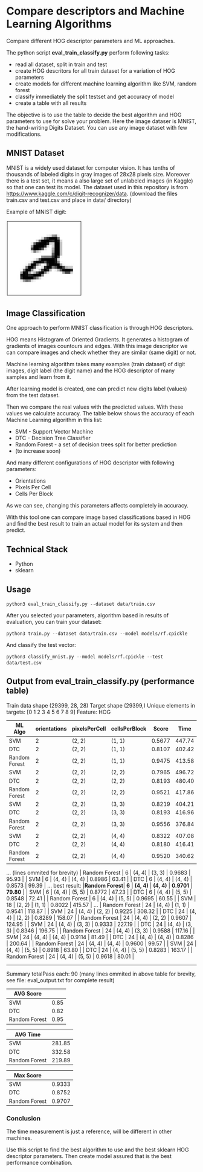 # Compare descriptors and Machine Learning Algorithms
Compare different HOG descriptor parameters and ML approaches.

The python script __eval_train_classify.py__ perform following tasks:
 * read all dataset, split in train and test 
 * create HOG descritors for all train dataset for a variation of HOG parameters
 * create models for different machine learning algorithm like SVM, random forest
 * classify immediately the split testset and get accuracy of model
 * create a table with all results

The objective is to use the table to decide the best algorithm and HOG parameters to use for solve your problem.
Here the image dataser is MNIST, the hand-writing Digits Dataset. You can use any image dataset with few modifications.

## MNIST Dataset
MNIST is a widely used dataset for computer vision. It has tenths of thousands of labeled digits in gray images of 28x28 pixels size.
Moreover there is a test set, it means a also large set of unlabeled images (in Kaggle) so that one can test its model.
The dataset used in this repository is from https://www.kaggle.com/c/digit-recognizer/data.
(download the files train.csv and test.csv and place in data/ directory)

Example of MNIST digit:

<img src="example/digit.jpg" width="200">

## Image Classification 
One approach to perform MNIST classification is through HOG descriptors.

HOG means Histogram of Oriented Gradients. It generates a histogram of gradients of images countours and edges.
With this image descriptor we can compare images and check whether they are similar (same digit)
or not.

Machine learning algorithm takes many examples (train dataset) of digit images, digit label (the 
digit name) and the HOG descriptor of many samples and learn from it.

After learning model is created, one can predict new digits label (values) from the test dataset.

Then we compare the real values with the predicted values. With these values we calculate accuracy.
The table below shows the accuracy of each Machine Learning algorithm in this list:

 * SVM - Support Vector Machine
 * DTC - Decision Tree Classifier
 * Random Forest - a set of decision trees split for better prediction
 * (to increase soon)

And many different configurations of HOG descriptor with following parameters:

 * Orientations
 * Pixels Per Cell
 * Cells Per Block

As we can see, changing this parameters affects completely in accuracy.

With this tool one can compare image based classifications based in HOG and find the best result to 
train an actual model for its system and then predict.

## Technical Stack
* Python
* sklearn

## Usage
```
python3 eval_train_classify.py --dataset data/train.csv
```

After you selected your parameters, algorithm based in results of evaluation, you can train your dataset:
```
python3 train.py --dataset data/train.csv --model models/rf.cpickle
```

And classify the test vector:
```
python3 classify_mnist.py --model models/rf.cpickle --test data/test.csv
```

## Output from eval_train_classify.py (performance table)

Train data shape (29399, 28, 28) Target shape (29399,)
Unique elements in targets:  [0 1 2 3 4 5 6 7 8 9]
Feature: HOG


|    ML Algo    | orientations  | pixelsPerCell | cellsPerBlock |     Score     |     Time      |
|---------------|---------------|---------------|---------------|---------------|---------------|
|      SVM      |       2       |    (2, 2)     |    (1, 1)     |    0.5677     |    447.74     |
|      DTC      |       2       |    (2, 2)     |    (1, 1)     |    0.8107     |    402.42     |
| Random Forest |       2       |    (2, 2)     |    (1, 1)     |    0.9475     |    413.58     |
|      SVM      |       2       |    (2, 2)     |    (2, 2)     |    0.7965     |    496.72     |
|      DTC      |       2       |    (2, 2)     |    (2, 2)     |    0.8193     |    480.40     |
| Random Forest |       2       |    (2, 2)     |    (2, 2)     |    0.9521     |    417.86     |
|      SVM      |       2       |    (2, 2)     |    (3, 3)     |    0.8219     |    404.21     |
|      DTC      |       2       |    (2, 2)     |    (3, 3)     |    0.8193     |    416.96     |
| Random Forest |       2       |    (2, 2)     |    (3, 3)     |    0.9556     |    376.84     |
|      SVM      |       2       |    (2, 2)     |    (4, 4)     |    0.8322     |    407.08     |
|      DTC      |       2       |    (2, 2)     |    (4, 4)     |    0.8180     |    416.41     |
| Random Forest |       2       |    (2, 2)     |    (4, 4)     |    0.9520     |    340.62     |
... (lines ommited for brevity)
| Random Forest |       6       |    (4, 4)     |    (3, 3)     |    0.9683     |     95.93     |
|      SVM      |       6       |    (4, 4)     |    (4, 4)     |    0.8986     |     63.41     |
|      DTC      |       6       |    (4, 4)     |    (4, 4)     |    0.8573     |     99.39     |
... best result:
|__Random Forest__|  __6__      |  __(4, 4)__   |  __(4, 4)__   |  __0.9701__   |   __79.80__   |
|      SVM      |       6       |    (4, 4)     |    (5, 5)     |    0.8772     |     47.23     |
|      DTC      |       6       |    (4, 4)     |    (5, 5)     |    0.8548     |     72.41     |
| Random Forest |       6       |    (4, 4)     |    (5, 5)     |    0.9695     |     60.55     |
|      SVM      |      18       |    (2, 2)     |    (1, 1)     |    0.8022     |    415.57     |
...
| Random Forest |      24       |    (4, 4)     |    (1, 1)     |    0.9541     |    118.87     |
|      SVM      |      24       |    (4, 4)     |    (2, 2)     |    0.9225     |    308.32     |
|      DTC      |      24       |    (4, 4)     |    (2, 2)     |    0.8289     |    158.07     |
| Random Forest |      24       |    (4, 4)     |    (2, 2)     |    0.9607     |    124.95     |
|      SVM      |      24       |    (4, 4)     |    (3, 3)     |    0.9333     |    227.19     |
|      DTC      |      24       |    (4, 4)     |    (3, 3)     |    0.8346     |    196.75     |
| Random Forest |      24       |    (4, 4)     |    (3, 3)     |    0.9588     |    117.16     |
|      SVM      |      24       |    (4, 4)     |    (4, 4)     |    0.9114     |     81.49     |
|      DTC      |      24       |    (4, 4)     |    (4, 4)     |    0.8286     |    200.64     |
| Random Forest |      24       |    (4, 4)     |    (4, 4)     |    0.9600     |     99.57     |
|      SVM      |      24       |    (4, 4)     |    (5, 5)     |    0.8918     |     63.80     |
|      DTC      |      24       |    (4, 4)     |    (5, 5)     |    0.8283     |    163.17     |
| Random Forest |      24       |    (4, 4)     |    (5, 5)     |    0.9618     |     80.01     |
 _______________________________________________________________________________________________
Summary totalPass each: 	90 (many lines ommited in above table for brevity, see file: eval_output.txt for complete result)

|__AVG Score__  |       |
|---------------|-------|
|      SVM      |  0.85 |
|      DTC      |  0.82 |
| Random Forest |  0.95 |

|__AVG Time__   |       |
|---------------|-------|
|      SVM      | 281.85|
|      DTC      | 332.58|
| Random Forest | 219.89|

|__Max Score__  |       |
|---------------|-------|
|      SVM      | 0.9333|
|      DTC      | 0.8752|
| Random Forest | 0.9707|

### Conclusion

The time measurement is just a reference, will be different in other machines.

Use this script to find the best algorithm to use and the best sklearn HOG descriptor parameters. Then create model assured that is the best performance combination.
